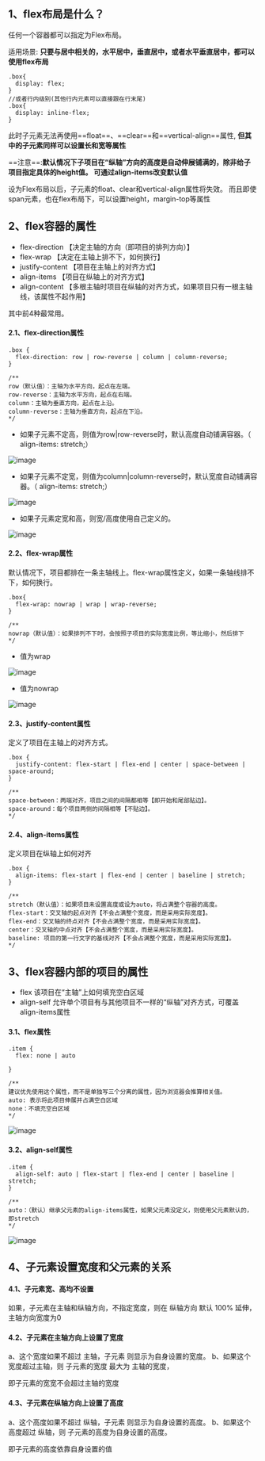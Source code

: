 ## 1、flex布局是什么？
任何一个容器都可以指定为Flex布局。

适用场景: **只要与居中相关的，水平居中，垂直居中，或者水平垂直居中，都可以使用flex布局**

```
.box{
  display: flex;
}
//或者行内级别(其他行内元素可以直接跟在行末尾)
.box{
  display: inline-flex;
}
```
此时子元素无法再使用==float==、==clear==和==vertical-align==属性,
**但其中的子元素同样可以设置长和宽等属性**

==注意==:**默认情况下子项目在“纵轴”方向的高度是自动伸展铺满的，除非给子项目指定具体的height值。 可通过align-items改变默认值**

设为Flex布局以后，子元素的float、clear和vertical-align属性将失效。
而且即使span元素，也在flex布局下，可以设置height，margin-top等属性


## 2、flex容器的属性
- flex-direction    【决定主轴的方向（即项目的排列方向）】
- flex-wrap  【决定在主轴上排不下，如何换行】
- justify-content  【项目在主轴上的对齐方式】
- align-items  【项目在纵轴上的对齐方式】
- align-content  【多根主轴时项目在纵轴的对齐方式，如果项目只有一根主轴线，该属性不起作用】

其中前4种最常用。

#### 2.1、flex-direction属性
```
.box {
  flex-direction: row | row-reverse | column | column-reverse;
}

/**
row（默认值）：主轴为水平方向，起点在左端。
row-reverse：主轴为水平方向，起点在右端。
column：主轴为垂直方向，起点在上沿。
column-reverse：主轴为垂直方向，起点在下沿。
*/
```

- 如果子元素不定高，则值为row|row-reverse时，默认高度自动铺满容器。（    align-items: stretch;）

![image](/person/images/flex/flex-direction-row.png)
- 如果子元素不定宽，则值为column|column-reverse时，默认宽度自动铺满容器。（    align-items: stretch;）

![image](/person/images/flex/flex-direction-column.png)
- 如果子元素定宽和高，则宽/高度使用自己定义的。

![image](/person/images/flex/flex-direction-column-width.png)

#### 2.2、flex-wrap属性
默认情况下，项目都排在一条主轴线上。flex-wrap属性定义，如果一条轴线排不下，如何换行。

```
.box{
  flex-wrap: nowrap | wrap | wrap-reverse;
}

/**
nowrap（默认值）：如果排列不下时，会按照子项目的实际宽度比例，等比缩小，然后排下
*/
```

- 值为wrap

![image](/person/images/flex/flex-wrap-no.png)
- 值为nowrap

![image](/person/images/flex/flex-wrap.png)

#### 2.3、justify-content属性
定义了项目在主轴上的对齐方式。

```
.box {
  justify-content: flex-start | flex-end | center | space-between | space-around;
}

/**
space-between：两端对齐，项目之间的间隔都相等【即开始和尾部贴边】。
space-around：每个项目两侧的间隔相等【不贴边】。
*/
```
#### 2.4、align-items属性
定义项目在纵轴上如何对齐

```
.box {
  align-items: flex-start | flex-end | center | baseline | stretch;
}

/**
stretch（默认值）：如果项目未设置高度或设为auto，将占满整个容器的高度。
flex-start：交叉轴的起点对齐【不会占满整个宽度，而是采用实际宽度】。
flex-end：交叉轴的终点对齐【不会占满整个宽度，而是采用实际宽度】。
center：交叉轴的中点对齐【不会占满整个宽度，而是采用实际宽度】。
baseline: 项目的第一行文字的基线对齐【不会占满整个宽度，而是采用实际宽度】。
*/
```

## 3、flex容器内部的项目的属性
- flex  该项目在“主轴”上如何填充空白区域
- align-self  允许单个项目有与其他项目不一样的“纵轴”对齐方式，可覆盖align-items属性

#### 3.1、flex属性
```
.item {
  flex: none | auto
  
}

/**
建议优先使用这个属性，而不是单独写三个分离的属性，因为浏览器会推算相关值。
auto: 表示将此项目伸展并占满空白区域
none：不填充空白区域
*/
```
![image](/person/images/flex/flex-item-auto.png)


#### 3.2、align-self属性
```
.item {
  align-self: auto | flex-start | flex-end | center | baseline | stretch;
}

/**
auto：（默认）继承父元素的align-items属性，如果父元素没定义，则使用父元素默认的，即stretch
*/
```
![image](/person/images/flex/flex-align-self.png)





## 4、子元素设置宽度和父元素的关系
#### 4.1、子元素宽、高均不设置
如果，子元素在主轴和纵轴方向，不指定宽度，则在 纵轴方向 默认 100% 延伸， 主轴方向宽度为0

#### 4.2、子元素在主轴方向上设置了宽度
a、这个宽度如果不超过 主轴，子元素 则显示为自身设置的宽度。
b、如果这个宽度超过主轴，则 子元素的宽度 最大为 主轴的宽度，

即子元素的宽宽不会超过主轴的宽度

#### 4.3、子元素在纵轴方向上设置了高度
a、这个高度如果不超过 纵轴，子元素 则显示为自身设置的高度。
b、如果这个高度超过 纵轴，则 子元素的高度为自身设置的高度。

即子元素的高度依靠自身设置的值